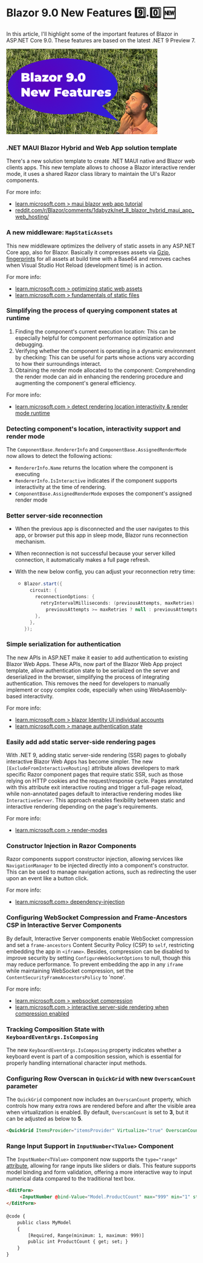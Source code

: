 # Blazor 9.0 New Features 9️⃣.0️⃣ 🆕

In this article, I'll highlight some of the important features of Blazor in ASP.NET Core 9.0. These features are based on the latest .NET 9 Preview 7. 

![Cover](cover.png)

### .NET MAUI Blazor Hybrid and Web App solution template

There's a new solution template to create .NET MAUI native and Blazor web clients apps. This new template allows to choose a Blazor interactive render mode, it uses a shared Razor class library to maintain the UI's Razor components.

For more info:

* [learn.microsoft.com > maui blazor web app tutorial](https://learn.microsoft.com/en-us/aspnet/core/blazor/hybrid/tutorials/maui-blazor-web-app?view=aspnetcore-9.0)
* [reddit.com/r/Blazor/comments/1dabyzk/net_8_blazor_hybrid_maui_app_web_hosting/](https://www.reddit.com/r/Blazor/comments/1dabyzk/net_8_blazor_hybrid_maui_app_web_hosting/)



### A new middleware: `MapStaticAssets` 

This new middleware optimizes the delivery of static assets in any ASP.NET Core app, also for Blazor. Basically it compresses assets via [Gzip](https://datatracker.ietf.org/doc/html/rfc1952), [fingerprints](https://developer.mozilla.org/docs/Glossary/Fingerprinting) for all assets at build time with a Base64 and removes caches when Visual Studio Hot Reload (development time) is in action.

For more info:

* [learn.microsoft.com > optimizing static web assets](https://learn.microsoft.com/en-us/aspnet/core/release-notes/aspnetcore-9.0?view=aspnetcore-8.0#optimizing-static-web-asset-delivery)
* [learn.microsoft.com > fundamentals of static files](https://learn.microsoft.com/en-us/aspnet/core/blazor/fundamentals/static-files?view=aspnetcore-9.0#static-asset-middleware)



###  Simplifying the process of querying component states at runtime

1. Finding the component's current execution location: This can be especially helpful for component performance optimization and debugging. 
2. Verifying whether the component is operating in a dynamic environment by checking: This can be useful for parts whose actions vary according to how their surroundings interact.
3. Obtaining the render mode allocated to the component: Comprehending the render mode can aid in enhancing the rendering procedure and augmenting the component's general efficiency.

For more info:

* [learn.microsoft.com > detect rendering location interactivity & render mode runtime](https://learn.microsoft.com/en-us/aspnet/core/blazor/components/render-modes?view=aspnetcore-9.0#detect-rendering-location-interactivity-and-assigned-render-mode-at-runtime)



### Detecting component's location, interactivity support and render mode

The `ComponentBase.RendererInfo` and `ComponentBase.AssignedRenderMode`  now allows to detect the following actions:

* `RendererInfo.Name` returns the location where the component is executing
* `RendererInfo.IsInteractive` indicates if the component supports interactivity at the time of rendering. 
* `ComponentBase.AssignedRenderMode` exposes the component's assigned render mode

### Better server-side reconnection 

* When the previous app is disconnected and the user navigates to this app, or browser put this app in sleep mode, Blazor runs reconnection mechanism.

* When reconnection is not successful because your server killed connection, it automatically makes a full page refresh.

* With the new below config, you can adjust your reconnection retry time:

  * ```csharp
    Blazor.start({
      circuit: {
        reconnectionOptions: {
          retryIntervalMilliseconds: (previousAttempts, maxRetries) => 
            previousAttempts >= maxRetries ? null : previousAttempts * 1000
        },
      },
    });
    ```



### Simple serialization for authentication

The new APIs in ASP.NET make it easier to add authentication to existing Blazor Web Apps. These APIs, now part of the Blazor Web App project template, allow authentication state to be serialized on the server and deserialized in the browser, simplifying the process of integrating authentication. This removes the need for developers to manually implement or copy complex code, especially when using WebAssembly-based interactivity.

For more info:

- [learn.microsoft.com > blazor Identity UI individual accounts](https://learn.microsoft.com/en-us/aspnet/core/blazor/security/server/?view=aspnetcore-9.0#blazor-identity-ui-individual-accounts)
- [learn.microsoft.com > manage authentication state](https://learn.microsoft.com/en-us/aspnet/core/blazor/security/server/?view=aspnetcore-9.0#manage-authentication-state-in-blazor-web-apps)



### Easily add add static server-side rendering pages

With .NET 9, adding static server-side rendering (SSR) pages to globally interactive Blazor Web Apps has become simpler. The new `[ExcludeFromInteractiveRouting]` attribute allows developers to mark specific Razor component pages that require static SSR, such as those relying on HTTP cookies and the request/response cycle. Pages annotated with this attribute exit interactive routing and trigger a full-page reload, while non-annotated pages default to interactive rendering modes like `InteractiveServer`. This approach enables flexibility between static and interactive rendering depending on the page's requirements.

For more info:

* [learn.microsoft.com > render-modes](https://learn.microsoft.com/en-us/aspnet/core/blazor/components/render-modes?view=aspnetcore-9.0#static-ssr-pages-in-a-globally-interactive-app)



### Constructor Injection in Razor Components

Razor components support constructor injection, allowing services like `NavigationManager` to be injected directly into a component's constructor. This can be used to manage navigation actions, such as redirecting the user upon an event like a button click.

For more info:

* [learn.microsoft.com> dependency-injection](https://learn.microsoft.com/en-us/aspnet/core/blazor/fundamentals/dependency-injection?view=aspnetcore-9.0#request-a-service-in-a-component)



### Configuring WebSocket Compression and Frame-Ancestors CSP in Interactive Server Components

By default, Interactive Server components enable WebSocket compression and set a `frame-ancestors` Content Security Policy (CSP) to `self`, restricting embedding the app in `<iframe>`. Besides, compression can be disabled to improve security by setting `ConfigureWebSocketOptions` to null, though this may reduce performance. To prevent embedding the app in any `iframe` while maintaining WebSocket compression, set the `ContentSecurityFrameAncestorsPolicy` to 'none'.

For more info:

- [learn.microsoft.com > websocket compression](https://learn.microsoft.com/en-us/aspnet/core/blazor/fundamentals/signalr?view=aspnetcore-9.0#websocket-compression-for-interactive-server-components)
- [learn.microsoft.com > interactive server-side rendering when compression enabled](https://learn.microsoft.com/en-us/aspnet/core/blazor/security/server/interactive-server-side-rendering?view=aspnetcore-9.0#interactive-server-components-with-websocket-compression-enabled)



### Tracking Composition State with `KeyboardEventArgs.IsComposing`

The new `KeyboardEventArgs.IsComposing` property indicates whether a keyboard event is part of a composition session, which is essential for properly handling international character input methods.



### Configuring Row Overscan in `QuickGrid` with new `OverscanCount` parameter

The `QuickGrid` component now includes an `OverscanCount` property, which controls how many extra rows are rendered before and after the visible area when virtualization is enabled. By default, `OverscanCount` is set to **3**, but it can be adjusted as below to **5**.

```html
<QuickGrid ItemsProvider="itemsProvider" Virtualize="true" OverscanCount="5">...</QuickGrid>
```



### Range Input Support in `InputNumber<TValue>` Component

The `InputNumber<TValue>` component now supports the `type="range"` [attribute](https://developer.mozilla.org/en-US/docs/Web/HTML/Element/input/range), allowing for range inputs like sliders or dials. This feature supports model binding and form validation, offering a more interactive way to input numerical data compared to the traditional text box.

```html
<EditForm>
     <InputNumber @bind-Value="Model.ProductCount" max="999" min="1" step="1" type="range" />
</EditForm>

@code {
    public class MyModel
    {
        [Required, Range(minimum: 1, maximum: 999)]
        public int ProductCount { get; set; }
    }
}
```



